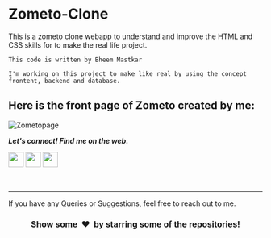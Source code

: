 # Zometo-Clone

This is a zometo clone webapp to understand and improve the HTML and CSS skills for to make the real life project.

    This code is written by Bheem Mastkar

    I'm working on this project to make like real by using the concept frontent, backend and database.                                    
                                             
                                         
  ## Here is the front page of Zometo created by me:
   
 
![Zometopage](https://user-images.githubusercontent.com/108661620/178242237-eff4c776-fdbb-4b9d-bd84-164d7aec270a.jpg)

<p align="left">
  <b><i><b>Let's connect! Find me on the web.</b></i></b>


[<img height="30" src = "https://img.shields.io/badge/gmail-c14438?&style=for-the-badge&logo=gmail&logoColor=white">][gmail] 
[<img height="30" src="https://img.shields.io/badge/linkedin-blue.svg?&style=for-the-badge&logo=linkedin&logoColor=white" />][LinkedIn]
[<img height="30" src = "https://img.shields.io/badge/Facebook-036be4.svg?&style=for-the-badge&logo=facebook&logoColor=white">][Facebook]

<br />
<hr />


[gmail]: https://gmail.com
[linkedin]: [https://www.linkedin.com/in/bheemmastkar/](https://www.linkedin.com/in/bheem-mastkar-4510371ba/)
[Facebook]: https://www.facebook.com/bheem.mastkar/


If you have any Queries or Suggestions, feel free to reach out to me.

<h3 align="center">Show some &nbsp;❤️&nbsp; by starring some of the repositories!</h3>
